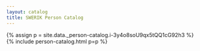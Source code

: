 ```yaml
---
layout: catalog
title: SWERIK Person Catalog
---
```

{% assign p = site.data._person-catalog.i-3y4o8soU9qx5tQQ1cG92h3 %}
{% include person-catalog.html p=p %}

